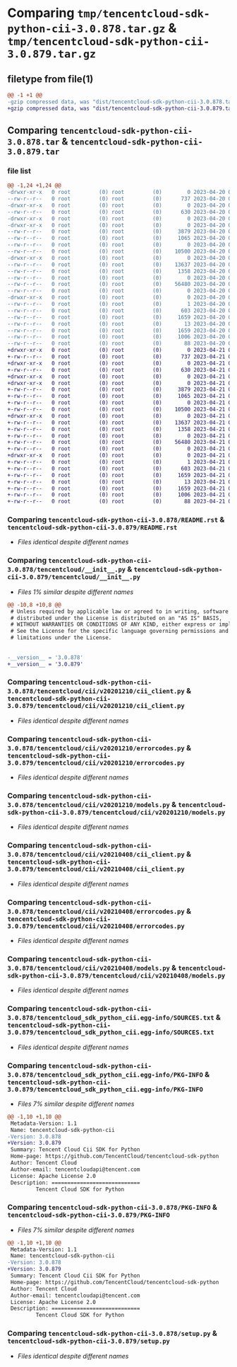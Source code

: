 # Comparing `tmp/tencentcloud-sdk-python-cii-3.0.878.tar.gz` & `tmp/tencentcloud-sdk-python-cii-3.0.879.tar.gz`

## filetype from file(1)

```diff
@@ -1 +1 @@
-gzip compressed data, was "dist/tencentcloud-sdk-python-cii-3.0.878.tar", last modified: Thu Apr 20 00:23:26 2023, max compression
+gzip compressed data, was "dist/tencentcloud-sdk-python-cii-3.0.879.tar", last modified: Fri Apr 21 00:39:54 2023, max compression
```

## Comparing `tencentcloud-sdk-python-cii-3.0.878.tar` & `tencentcloud-sdk-python-cii-3.0.879.tar`

### file list

```diff
@@ -1,24 +1,24 @@
-drwxr-xr-x   0 root         (0) root         (0)        0 2023-04-20 00:23:26.000000 tencentcloud-sdk-python-cii-3.0.878/
--rw-r--r--   0 root         (0) root         (0)      737 2023-04-20 00:23:26.000000 tencentcloud-sdk-python-cii-3.0.878/README.rst
-drwxr-xr-x   0 root         (0) root         (0)        0 2023-04-20 00:23:26.000000 tencentcloud-sdk-python-cii-3.0.878/tencentcloud/
--rw-r--r--   0 root         (0) root         (0)      630 2023-04-20 00:23:26.000000 tencentcloud-sdk-python-cii-3.0.878/tencentcloud/__init__.py
-drwxr-xr-x   0 root         (0) root         (0)        0 2023-04-20 00:23:26.000000 tencentcloud-sdk-python-cii-3.0.878/tencentcloud/cii/
-drwxr-xr-x   0 root         (0) root         (0)        0 2023-04-20 00:23:26.000000 tencentcloud-sdk-python-cii-3.0.878/tencentcloud/cii/v20201210/
--rw-r--r--   0 root         (0) root         (0)     3879 2023-04-20 00:23:26.000000 tencentcloud-sdk-python-cii-3.0.878/tencentcloud/cii/v20201210/cii_client.py
--rw-r--r--   0 root         (0) root         (0)     1065 2023-04-20 00:23:26.000000 tencentcloud-sdk-python-cii-3.0.878/tencentcloud/cii/v20201210/errorcodes.py
--rw-r--r--   0 root         (0) root         (0)        0 2023-04-20 00:23:26.000000 tencentcloud-sdk-python-cii-3.0.878/tencentcloud/cii/v20201210/__init__.py
--rw-r--r--   0 root         (0) root         (0)    10500 2023-04-20 00:23:26.000000 tencentcloud-sdk-python-cii-3.0.878/tencentcloud/cii/v20201210/models.py
-drwxr-xr-x   0 root         (0) root         (0)        0 2023-04-20 00:23:26.000000 tencentcloud-sdk-python-cii-3.0.878/tencentcloud/cii/v20210408/
--rw-r--r--   0 root         (0) root         (0)    13637 2023-04-20 00:23:26.000000 tencentcloud-sdk-python-cii-3.0.878/tencentcloud/cii/v20210408/cii_client.py
--rw-r--r--   0 root         (0) root         (0)     1358 2023-04-20 00:23:26.000000 tencentcloud-sdk-python-cii-3.0.878/tencentcloud/cii/v20210408/errorcodes.py
--rw-r--r--   0 root         (0) root         (0)        0 2023-04-20 00:23:26.000000 tencentcloud-sdk-python-cii-3.0.878/tencentcloud/cii/v20210408/__init__.py
--rw-r--r--   0 root         (0) root         (0)    56480 2023-04-20 00:23:26.000000 tencentcloud-sdk-python-cii-3.0.878/tencentcloud/cii/v20210408/models.py
--rw-r--r--   0 root         (0) root         (0)        0 2023-04-20 00:23:26.000000 tencentcloud-sdk-python-cii-3.0.878/tencentcloud/cii/__init__.py
-drwxr-xr-x   0 root         (0) root         (0)        0 2023-04-20 00:23:26.000000 tencentcloud-sdk-python-cii-3.0.878/tencentcloud_sdk_python_cii.egg-info/
--rw-r--r--   0 root         (0) root         (0)        1 2023-04-20 00:23:26.000000 tencentcloud-sdk-python-cii-3.0.878/tencentcloud_sdk_python_cii.egg-info/dependency_links.txt
--rw-r--r--   0 root         (0) root         (0)      603 2023-04-20 00:23:26.000000 tencentcloud-sdk-python-cii-3.0.878/tencentcloud_sdk_python_cii.egg-info/SOURCES.txt
--rw-r--r--   0 root         (0) root         (0)     1659 2023-04-20 00:23:26.000000 tencentcloud-sdk-python-cii-3.0.878/tencentcloud_sdk_python_cii.egg-info/PKG-INFO
--rw-r--r--   0 root         (0) root         (0)       13 2023-04-20 00:23:26.000000 tencentcloud-sdk-python-cii-3.0.878/tencentcloud_sdk_python_cii.egg-info/top_level.txt
--rw-r--r--   0 root         (0) root         (0)     1659 2023-04-20 00:23:26.000000 tencentcloud-sdk-python-cii-3.0.878/PKG-INFO
--rw-r--r--   0 root         (0) root         (0)     1006 2023-04-20 00:23:26.000000 tencentcloud-sdk-python-cii-3.0.878/setup.py
--rw-r--r--   0 root         (0) root         (0)       88 2023-04-20 00:23:26.000000 tencentcloud-sdk-python-cii-3.0.878/setup.cfg
+drwxr-xr-x   0 root         (0) root         (0)        0 2023-04-21 00:39:54.000000 tencentcloud-sdk-python-cii-3.0.879/
+-rw-r--r--   0 root         (0) root         (0)      737 2023-04-21 00:39:54.000000 tencentcloud-sdk-python-cii-3.0.879/README.rst
+drwxr-xr-x   0 root         (0) root         (0)        0 2023-04-21 00:39:54.000000 tencentcloud-sdk-python-cii-3.0.879/tencentcloud/
+-rw-r--r--   0 root         (0) root         (0)      630 2023-04-21 00:39:54.000000 tencentcloud-sdk-python-cii-3.0.879/tencentcloud/__init__.py
+drwxr-xr-x   0 root         (0) root         (0)        0 2023-04-21 00:39:54.000000 tencentcloud-sdk-python-cii-3.0.879/tencentcloud/cii/
+drwxr-xr-x   0 root         (0) root         (0)        0 2023-04-21 00:39:54.000000 tencentcloud-sdk-python-cii-3.0.879/tencentcloud/cii/v20201210/
+-rw-r--r--   0 root         (0) root         (0)     3879 2023-04-21 00:39:54.000000 tencentcloud-sdk-python-cii-3.0.879/tencentcloud/cii/v20201210/cii_client.py
+-rw-r--r--   0 root         (0) root         (0)     1065 2023-04-21 00:39:54.000000 tencentcloud-sdk-python-cii-3.0.879/tencentcloud/cii/v20201210/errorcodes.py
+-rw-r--r--   0 root         (0) root         (0)        0 2023-04-21 00:39:54.000000 tencentcloud-sdk-python-cii-3.0.879/tencentcloud/cii/v20201210/__init__.py
+-rw-r--r--   0 root         (0) root         (0)    10500 2023-04-21 00:39:54.000000 tencentcloud-sdk-python-cii-3.0.879/tencentcloud/cii/v20201210/models.py
+drwxr-xr-x   0 root         (0) root         (0)        0 2023-04-21 00:39:54.000000 tencentcloud-sdk-python-cii-3.0.879/tencentcloud/cii/v20210408/
+-rw-r--r--   0 root         (0) root         (0)    13637 2023-04-21 00:39:54.000000 tencentcloud-sdk-python-cii-3.0.879/tencentcloud/cii/v20210408/cii_client.py
+-rw-r--r--   0 root         (0) root         (0)     1358 2023-04-21 00:39:54.000000 tencentcloud-sdk-python-cii-3.0.879/tencentcloud/cii/v20210408/errorcodes.py
+-rw-r--r--   0 root         (0) root         (0)        0 2023-04-21 00:39:54.000000 tencentcloud-sdk-python-cii-3.0.879/tencentcloud/cii/v20210408/__init__.py
+-rw-r--r--   0 root         (0) root         (0)    56480 2023-04-21 00:39:54.000000 tencentcloud-sdk-python-cii-3.0.879/tencentcloud/cii/v20210408/models.py
+-rw-r--r--   0 root         (0) root         (0)        0 2023-04-21 00:39:54.000000 tencentcloud-sdk-python-cii-3.0.879/tencentcloud/cii/__init__.py
+drwxr-xr-x   0 root         (0) root         (0)        0 2023-04-21 00:39:54.000000 tencentcloud-sdk-python-cii-3.0.879/tencentcloud_sdk_python_cii.egg-info/
+-rw-r--r--   0 root         (0) root         (0)        1 2023-04-21 00:39:54.000000 tencentcloud-sdk-python-cii-3.0.879/tencentcloud_sdk_python_cii.egg-info/dependency_links.txt
+-rw-r--r--   0 root         (0) root         (0)      603 2023-04-21 00:39:54.000000 tencentcloud-sdk-python-cii-3.0.879/tencentcloud_sdk_python_cii.egg-info/SOURCES.txt
+-rw-r--r--   0 root         (0) root         (0)     1659 2023-04-21 00:39:54.000000 tencentcloud-sdk-python-cii-3.0.879/tencentcloud_sdk_python_cii.egg-info/PKG-INFO
+-rw-r--r--   0 root         (0) root         (0)       13 2023-04-21 00:39:54.000000 tencentcloud-sdk-python-cii-3.0.879/tencentcloud_sdk_python_cii.egg-info/top_level.txt
+-rw-r--r--   0 root         (0) root         (0)     1659 2023-04-21 00:39:54.000000 tencentcloud-sdk-python-cii-3.0.879/PKG-INFO
+-rw-r--r--   0 root         (0) root         (0)     1006 2023-04-21 00:39:54.000000 tencentcloud-sdk-python-cii-3.0.879/setup.py
+-rw-r--r--   0 root         (0) root         (0)       88 2023-04-21 00:39:54.000000 tencentcloud-sdk-python-cii-3.0.879/setup.cfg
```

### Comparing `tencentcloud-sdk-python-cii-3.0.878/README.rst` & `tencentcloud-sdk-python-cii-3.0.879/README.rst`

 * *Files identical despite different names*

### Comparing `tencentcloud-sdk-python-cii-3.0.878/tencentcloud/__init__.py` & `tencentcloud-sdk-python-cii-3.0.879/tencentcloud/__init__.py`

 * *Files 1% similar despite different names*

```diff
@@ -10,8 +10,8 @@
 # Unless required by applicable law or agreed to in writing, software
 # distributed under the License is distributed on an "AS IS" BASIS,
 # WITHOUT WARRANTIES OR CONDITIONS OF ANY KIND, either express or implied.
 # See the License for the specific language governing permissions and
 # limitations under the License.
 
 
-__version__ = '3.0.878'
+__version__ = '3.0.879'
```

### Comparing `tencentcloud-sdk-python-cii-3.0.878/tencentcloud/cii/v20201210/cii_client.py` & `tencentcloud-sdk-python-cii-3.0.879/tencentcloud/cii/v20201210/cii_client.py`

 * *Files identical despite different names*

### Comparing `tencentcloud-sdk-python-cii-3.0.878/tencentcloud/cii/v20201210/errorcodes.py` & `tencentcloud-sdk-python-cii-3.0.879/tencentcloud/cii/v20201210/errorcodes.py`

 * *Files identical despite different names*

### Comparing `tencentcloud-sdk-python-cii-3.0.878/tencentcloud/cii/v20201210/models.py` & `tencentcloud-sdk-python-cii-3.0.879/tencentcloud/cii/v20201210/models.py`

 * *Files identical despite different names*

### Comparing `tencentcloud-sdk-python-cii-3.0.878/tencentcloud/cii/v20210408/cii_client.py` & `tencentcloud-sdk-python-cii-3.0.879/tencentcloud/cii/v20210408/cii_client.py`

 * *Files identical despite different names*

### Comparing `tencentcloud-sdk-python-cii-3.0.878/tencentcloud/cii/v20210408/errorcodes.py` & `tencentcloud-sdk-python-cii-3.0.879/tencentcloud/cii/v20210408/errorcodes.py`

 * *Files identical despite different names*

### Comparing `tencentcloud-sdk-python-cii-3.0.878/tencentcloud/cii/v20210408/models.py` & `tencentcloud-sdk-python-cii-3.0.879/tencentcloud/cii/v20210408/models.py`

 * *Files identical despite different names*

### Comparing `tencentcloud-sdk-python-cii-3.0.878/tencentcloud_sdk_python_cii.egg-info/SOURCES.txt` & `tencentcloud-sdk-python-cii-3.0.879/tencentcloud_sdk_python_cii.egg-info/SOURCES.txt`

 * *Files identical despite different names*

### Comparing `tencentcloud-sdk-python-cii-3.0.878/tencentcloud_sdk_python_cii.egg-info/PKG-INFO` & `tencentcloud-sdk-python-cii-3.0.879/tencentcloud_sdk_python_cii.egg-info/PKG-INFO`

 * *Files 7% similar despite different names*

```diff
@@ -1,10 +1,10 @@
 Metadata-Version: 1.1
 Name: tencentcloud-sdk-python-cii
-Version: 3.0.878
+Version: 3.0.879
 Summary: Tencent Cloud Cii SDK for Python
 Home-page: https://github.com/TencentCloud/tencentcloud-sdk-python
 Author: Tencent Cloud
 Author-email: tencentcloudapi@tencent.com
 License: Apache License 2.0
 Description: ============================
         Tencent Cloud SDK for Python
```

### Comparing `tencentcloud-sdk-python-cii-3.0.878/PKG-INFO` & `tencentcloud-sdk-python-cii-3.0.879/PKG-INFO`

 * *Files 7% similar despite different names*

```diff
@@ -1,10 +1,10 @@
 Metadata-Version: 1.1
 Name: tencentcloud-sdk-python-cii
-Version: 3.0.878
+Version: 3.0.879
 Summary: Tencent Cloud Cii SDK for Python
 Home-page: https://github.com/TencentCloud/tencentcloud-sdk-python
 Author: Tencent Cloud
 Author-email: tencentcloudapi@tencent.com
 License: Apache License 2.0
 Description: ============================
         Tencent Cloud SDK for Python
```

### Comparing `tencentcloud-sdk-python-cii-3.0.878/setup.py` & `tencentcloud-sdk-python-cii-3.0.879/setup.py`

 * *Files identical despite different names*


